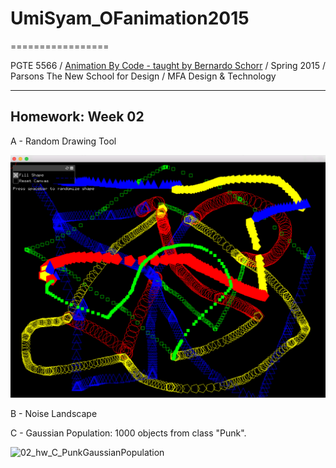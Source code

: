 # UmiSyam_OFanimation2015
=================

PGTE 5566 / [Animation By Code - taught by Bernardo Schorr](https://github.com/bschorr/OFAnimation_Spring2015) / Spring 2015 / Parsons The New School for Design / MFA Design & Technology

_____________________________________________
## Homework: Week 02
A - Random Drawing Tool

![02_hw_A_RndDrawingTool](images/02_hw_A_RndDrawingTool.png)

B - Noise Landscape


C - Gaussian Population: 1000 objects from class "Punk".

![02_hw_C_PunkGaussianPopulation](images/02_hw_C_PunkGaussianPopulation)
